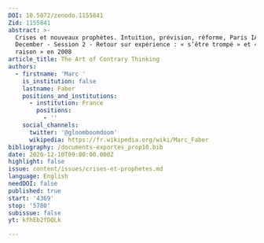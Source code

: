 ```yaml
---
DOI: 10.5072/zenodo.1155841
Zid: 1155841
abstract: >-
  Crises et nouveaux prophètes. Intuition, prévision, réforme, Paris IAS, 10-11
  December - Session 2 - Retour sur expérience : « s’être trompé » et « avoir eu
  raison » en 2008
article_title: The Art of Contrary Thinking
authors:
  - firstname: 'Marc '
    is_institution: false
    lastname: Faber
    positions_and_institutions:
      - institution: France
        positions:
          - ''
    social_channels:
      twitter: '@gloomboomdoom'
      wikipedia: https://fr.wikipedia.org/wiki/Marc_Faber
bibliography: /documents-exportes_prop10.bib
date: 2020-12-10T09:00:00.000Z
highlight: false
issue: content/issues/crises-et-prophetes.md
language: English
needDOI: false
published: true
start: '4369'
stop: '5780'
subissue: false
yt: kfhEb2fDQLk

---
```


<Youtube yt="kfhEb2fDQLk" caption="The Art of Contrary Thinking" start="4369" stop="5780"></Youtube>